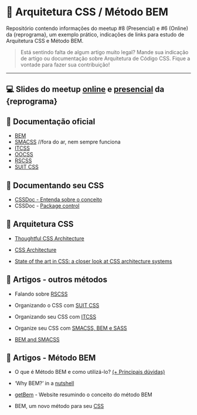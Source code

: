 # 💊 Arquitetura CSS / Método BEM

Repositório contendo informações do meetup #8 (Presencial) e #6 (Online) da {reprograma}, um exemplo prático, indicações de links para estudo de Arquitetura CSS e Método BEM.


> Está sentindo falta de algum artigo muito legal? Mande sua indicação de artigo ou documentação sobre Arquitetura de Código CSS. Fique a vontade para fazer sua contribuição!


---
## 💻 Slides do meetup [online](https://speakerdeck.com/brunagil/arquitetura-de-codigo-e-metodo-bem) e [presencial](https://speakerdeck.com/brunagil/arquitetura-css-e-metodo-bem) da {reprograma}

## 📝 Documentação oficial
* [BEM](https://en.bem.info/methodology/)
* [SMACSS](https://smacss.com/) //fora do ar, nem sempre funciona
* [ITCSS](https://itcss.io/)
* [OOCSS](http://oocss.org/)
* [RSCSS](https://rscss.io/)
* [SUIT CSS](https://suitcss.github.io/)

## 🍎 Documentando seu CSS

* [CSSDoc - Entenda sobre o conceito](https://tableless.com.br/cssdoc-documentacao-css/)
* CSSDoc - [Package control](https://packagecontrol.io/packages/cssDOC)


## 🍋 Arquitetura CSS
* [Thoughtful CSS Architecture](https://seesparkbox.com/foundry/thoughtful_css_architecture)

* [CSS Architecture](https://philipwalton.com/articles/css-architecture/)

* [State of the art in CSS: a closer look at CSS architecture systems](https://medium.com/openmindonline/state-of-the-art-in-css-a-closer-look-at-css-architecture-systems-544339a6c625)


## 🍊 Artigos - outros métodos
* Falando sobre [RSCSS](https://willianjusten.com.br/falando-sobre-rscss/)

* Organizando o CSS com [SUIT CSS](https://medium.com/rd-shipit/organizando-o-css-com-o-suit-css-e6d950601a68)
* Organizando seu CSS com [ITCSS](https://willianjusten.com.br/organizando-seu-css-com-itcss/)
* Organize seu CSS com [SMACSS, BEM e SASS](https://medium.com/@larymagal/organize-seu-css-com-smacss-bem-e-sass-7e8f50a41544)
* [BEM and SMACSS](https://www.sitepoint.com/bem-smacss-advice-from-developers/)



## 🍓 Artigos - Método BEM
* O que é Método BEM e como utilizá-lo? [(+ Principais dúvidas)](https://medium.com/reprogramabr/organizando-seu-c%C3%B3digo-o-que-%C3%A9-m%C3%A9todo-bem-e-como-utiliz%C3%A1-lo-89f1664af295)
* ‘Why BEM?’ in a [nutshell](https://blog.decaf.de/2015/06/24/why-bem-in-a-nutshell/)
* [getBem](http://getbem.com/) - Website resumindo o conceito do método BEM

* BEM, um novo método para seu [CSS](https://tableless.com.br/bem-um-novo-metodo-para-seu-css/)

